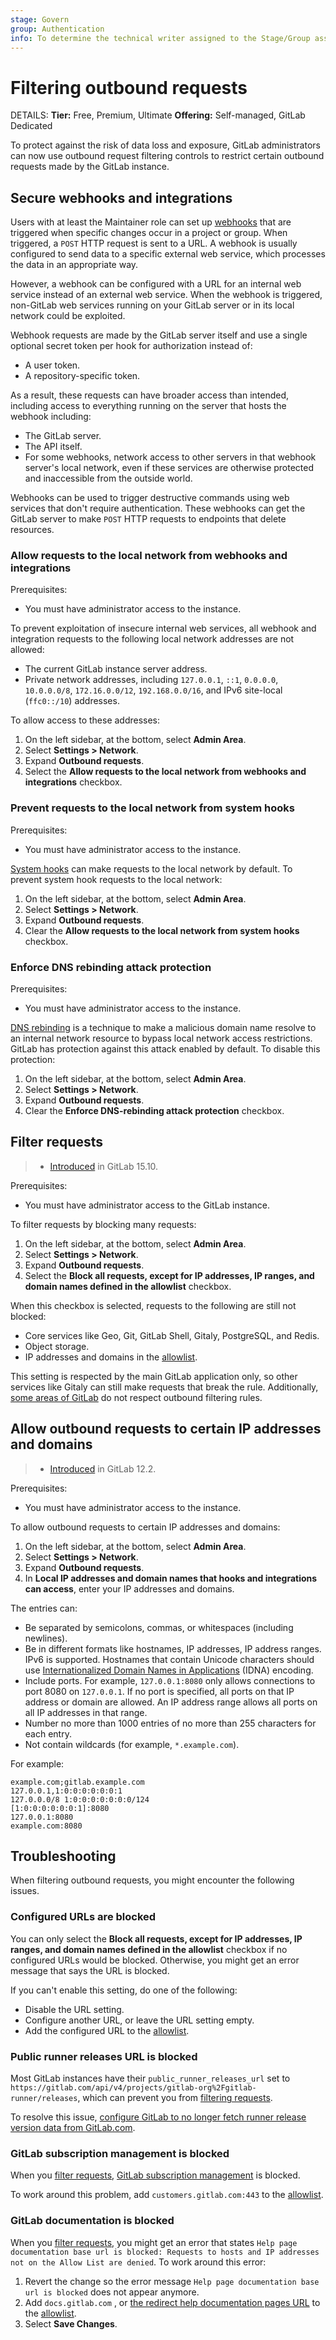 ```yaml
---
stage: Govern
group: Authentication
info: To determine the technical writer assigned to the Stage/Group associated with this page, see https://handbook.gitlab.com/handbook/product/ux/technical-writing/#assignments
---
```


# Filtering outbound requests

DETAILS:
**Tier:** Free, Premium, Ultimate
**Offering:** Self-managed, GitLab Dedicated

To protect against the risk of data loss and exposure, GitLab administrators can now use outbound request filtering controls to restrict certain outbound requests made by the GitLab instance.

## Secure webhooks and integrations

Users with at least the Maintainer role can set up [webhooks](../user/project/integrations/webhooks.md) that are
triggered when specific changes occur in a project or group. When triggered, a `POST` HTTP request is sent to a URL. A webhook is
usually configured to send data to a specific external web service, which processes the data in an appropriate way.

However, a webhook can be configured with a URL for an internal web service instead of an external web service.
When the webhook is triggered, non-GitLab web services running on your GitLab server or in its local network could be
exploited.

Webhook requests are made by the GitLab server itself and use a single optional secret token per hook for authorization
instead of:

- A user token.
- A repository-specific token.

As a result, these requests can have broader access than intended, including access to everything running on the server
that hosts the webhook including:

- The GitLab server.
- The API itself.
- For some webhooks, network access to other servers in that webhook server's local network, even if these services
  are otherwise protected and inaccessible from the outside world.

Webhooks can be used to trigger destructive commands using web services that don't require authentication. These webhooks
can get the GitLab server to make `POST` HTTP requests to endpoints that delete resources.

### Allow requests to the local network from webhooks and integrations

Prerequisites:

- You must have administrator access to the instance.

To prevent exploitation of insecure internal web services, all webhook and integration requests to the following local network addresses are not allowed:

- The current GitLab instance server address.
- Private network addresses, including `127.0.0.1`, `::1`, `0.0.0.0`, `10.0.0.0/8`, `172.16.0.0/12`,
  `192.168.0.0/16`, and IPv6 site-local (`ffc0::/10`) addresses.

To allow access to these addresses:

1. On the left sidebar, at the bottom, select **Admin Area**.
1. Select **Settings > Network**.
1. Expand **Outbound requests**.
1. Select the **Allow requests to the local network from webhooks and integrations** checkbox.

### Prevent requests to the local network from system hooks

Prerequisites:

- You must have administrator access to the instance.

[System hooks](../administration/system_hooks.md) can make requests to the local network by default. To prevent system hook requests to the local network:

1. On the left sidebar, at the bottom, select **Admin Area**.
1. Select **Settings > Network**.
1. Expand **Outbound requests**.
1. Clear the **Allow requests to the local network from system hooks** checkbox.

### Enforce DNS rebinding attack protection

Prerequisites:

- You must have administrator access to the instance.

[DNS rebinding](https://en.wikipedia.org/wiki/DNS_rebinding) is a technique to make a malicious domain name resolve to an internal network resource to bypass local network access restrictions. GitLab has protection against this attack enabled by default. To disable this protection:

1. On the left sidebar, at the bottom, select **Admin Area**.
1. Select **Settings > Network**.
1. Expand **Outbound requests**.
1. Clear the **Enforce DNS-rebinding attack protection** checkbox.

## Filter requests

> - [Introduced](https://gitlab.com/gitlab-org/gitlab/-/issues/377371) in GitLab 15.10.

Prerequisites:

- You must have administrator access to the GitLab instance.

To filter requests by blocking many requests:

1. On the left sidebar, at the bottom, select **Admin Area**.
1. Select **Settings > Network**.
1. Expand **Outbound requests**.
1. Select the **Block all requests, except for IP addresses, IP ranges, and domain names defined in the allowlist** checkbox.

When this checkbox is selected, requests to the following are still not blocked:

- Core services like Geo, Git, GitLab Shell, Gitaly, PostgreSQL, and Redis.
- Object storage.
- IP addresses and domains in the [allowlist](#allow-outbound-requests-to-certain-ip-addresses-and-domains).

This setting is respected by the main GitLab application only, so other services like Gitaly can still make requests that break the rule.
Additionally, [some areas of GitLab](https://gitlab.com/groups/gitlab-org/-/epics/8029) do not respect outbound filtering
rules.

## Allow outbound requests to certain IP addresses and domains

> - [Introduced](https://gitlab.com/gitlab-org/gitlab-foss/-/issues/44496) in GitLab 12.2.

Prerequisites:

- You must have administrator access to the instance.

To allow outbound requests to certain IP addresses and domains:

1. On the left sidebar, at the bottom, select **Admin Area**.
1. Select **Settings > Network**.
1. Expand **Outbound requests**.
1. In **Local IP addresses and domain names that hooks and integrations can access**, enter your IP addresses and domains.

The entries can:

- Be separated by semicolons, commas, or whitespaces (including newlines).
- Be in different formats like hostnames, IP addresses, IP address ranges. IPv6 is supported. Hostnames that contain
  Unicode characters should use [Internationalized Domain Names in Applications](https://www.icann.org/en/icann-acronyms-and-terms/internationalized-domain-names-in-applications-en)
  (IDNA) encoding.
- Include ports. For example, `127.0.0.1:8080` only allows connections to port 8080 on `127.0.0.1`. If no port is specified,
  all ports on that IP address or domain are allowed. An IP address range allows all ports on all IP addresses in that
  range.
- Number no more than 1000 entries of no more than 255 characters for each entry.
- Not contain wildcards (for example, `*.example.com`).

For example:

```plaintext
example.com;gitlab.example.com
127.0.0.1,1:0:0:0:0:0:0:1
127.0.0.0/8 1:0:0:0:0:0:0:0/124
[1:0:0:0:0:0:0:1]:8080
127.0.0.1:8080
example.com:8080
```

## Troubleshooting

When filtering outbound requests, you might encounter the following issues.

### Configured URLs are blocked

You can only select the **Block all requests, except for IP addresses, IP ranges, and domain names defined in the allowlist** checkbox if no configured URLs would be blocked. Otherwise, you might get an error message that says the URL is blocked.

If you can't enable this setting, do one of the following:

- Disable the URL setting.
- Configure another URL, or leave the URL setting empty.
- Add the configured URL to the [allowlist](#allow-requests-to-the-local-network-from-webhooks-and-integrations).

### Public runner releases URL is blocked

Most GitLab instances have their `public_runner_releases_url` set to
`https://gitlab.com/api/v4/projects/gitlab-org%2Fgitlab-runner/releases`,
which can prevent you from [filtering requests](#filter-requests).

To resolve this issue, [configure GitLab to no longer fetch runner release version data from GitLab.com](../administration/settings/continuous_integration.md#disable-runner-version-management).

### GitLab subscription management is blocked

When you [filter requests](#filter-requests), [GitLab subscription management](../subscriptions/self_managed/index.md)
is blocked.

To work around this problem, add `customers.gitlab.com:443` to the
[allowlist](#allow-outbound-requests-to-certain-ip-addresses-and-domains).

### GitLab documentation is blocked

When you [filter requests](#filter-requests), you might get an error that states `Help page documentation base url is blocked: Requests to hosts and IP addresses not on the Allow List are denied`.
To work around this error:

1. Revert the change so the error message `Help page documentation base url is blocked` does not appear anymore.
1. Add `docs.gitlab.com` , or [the redirect help documentation pages URL](../administration/settings/help_page.md#redirect-help-pages) to the [allowlist](#allow-outbound-requests-to-certain-ip-addresses-and-domains).
1. Select **Save Changes**.
